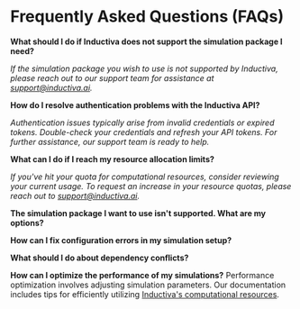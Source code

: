# Frequently Asked Questions (FAQs)

**What should I do if Inductiva does not support the simulation package I need?**

*If the simulation package you wish to use is not supported by Inductiva, please reach out to our support team for assistance at support@inductiva.ai.*

**How do I resolve authentication problems with the Inductiva API?**

*Authentication issues typically arise from invalid credentials or expired tokens. Double-check your credentials and refresh your API tokens. For further assistance, our support team is ready to help.*

**What can I do if I reach my resource allocation limits?**

*If you've hit your quota for computational resources, consider reviewing your current usage. To request an increase in your resource quotas, please reach out to support@inductiva.ai.*

**The simulation package I want to use isn't supported. What are my options?**

**How can I fix configuration errors in my simulation setup?**

**What should I do about dependency conflicts?**

**How can I optimize the performance of my simulations?**
Performance optimization involves adjusting simulation parameters. Our documentation includes tips for efficiently utilizing [Inductiva's computational resources]().
